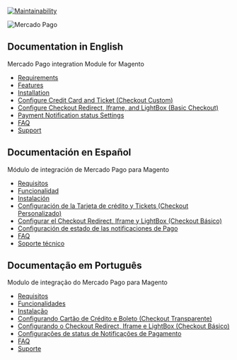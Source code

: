 [![Maintainability](https://api.codeclimate.com/v1/badges/694b7584dbdf471f2e13/maintainability)](https://codeclimate.com/github/mercadopago/cart-magento2/maintainability)

![Mercado Pago](https://raw.githubusercontent.com/mercadopago/cart-magento2/master/README.img/logo_mp.png)

## Documentation in English

Mercado Pago integration Module for Magento

* [Requirements](https://github.com/mercadopago/cart-magento2/wiki/Requirements)
* [Features](https://github.com/mercadopago/cart-magento2/wiki/Features)
* [Installation](https://github.com/mercadopago/cart-magento2/wiki/Installation)
* [Configure Credit Card and Ticket (Checkout Custom)](https://github.com/mercadopago/cart-magento2/wiki/Configure-Credit-Card-and-Ticket)
* [Configure Checkout Redirect, Iframe, and LightBox (Basic Checkout)](https://github.com/mercadopago/cart-magento2/wiki/Configure-Checkout-Redirect,-Iframe-and-LightBox)
* [Payment Notification status Settings](https://github.com/mercadopago/cart-magento2/wiki/Payment-Notification-status-settings)
* [FAQ](https://github.com/mercadopago/cart-magento2/wiki/FAQ-English)
* [Support](https://github.com/mercadopago/cart-magento2/wiki/Support)

## Documentación en Español

Módulo de integración de Mercado Pago para Magento

* [Requisitos](https://github.com/mercadopago/cart-magento2/wiki/Requisitos-en-Español)
* [Funcionalidad](https://github.com/mercadopago/cart-magento2/wiki/Funcionalidad)
* [Instalación](https://github.com/mercadopago/cart-magento2/wiki/Instalación)
* [Configuración de la Tarjeta de crédito y Tickets (Checkout Personalizado)](https://github.com/mercadopago/cart-magento2/wiki/Configuración-de-la-tarjeta-de-crédito-y-tickets)
* [Configurar el Checkout Redirect, Iframe y LightBox (Checkout Básico)](https://github.com/mercadopago/cart-magento2/wiki/Configurar-el-Checkout-Redirect,-Iframe-y-LightBox)
* [Configuración de estado de las notificaciones de Pago](https://github.com/mercadopago/cart-magento2/wiki/Configuración-de-estado-de-las-notificaciones-de-Pago)
* [FAQ](https://github.com/mercadopago/cart-magento2/wiki/FAQ-Espanhol)
* [Soporte técnico](https://github.com/mercadopago/cart-magento2/wiki/Soporte-técnico)

## Documentação em Português

Modulo de integração do Mercado Pago para Magento

* [Requisitos](https://github.com/mercadopago/cart-magento2/wiki/Requisitos)
* [Funcionalidades](https://github.com/mercadopago/cart-magento2/wiki/Funcionalidades)
* [Instalação](https://github.com/mercadopago/cart-magento2/wiki/Instala%C3%A7%C3%A3o)
* [Configurando Cartão de Crédito e Boleto (Checkout Transparente)](https://github.com/mercadopago/cart-magento2/wiki/Configura%C3%A7%C3%A3o-Checkout-Custom-(Cart%C3%A3o-de-Cr%C3%A9dito-e-Boleto))
* [Configurando o Checkout Redirect, Iframe e LightBox (Checkout Básico)](https://github.com/mercadopago/cart-magento2/wiki/Configurando-o-Checkout-Cl%C3%A1ssico-(Redirect,-Iframe-e-LightBox))
* [Configurações de status de Notificações de Pagamento](https://github.com/mercadopago/cart-magento2/wiki/Configurações-de-status-de-Notificações-de-Pagamento)
* [FAQ](https://github.com/mercadopago/cart-magento2/wiki/FAQ-Portugues)
* [Suporte](https://github.com/mercadopago/cart-magento2/wiki/Suporte)
